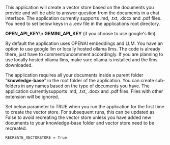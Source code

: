 This application will create a vector store based on the documents you provide and will be able to answer question from the documents in a chat interface. The application currently
supports .md, .txt, .docx and .pdf files. You need to set below keys in a .env file in the applications root directory. 

**OPEN_API_KEY**\n
**GEMINI_API_KEY** (if you choose to use google's llm)

By default the application uses OPENAI embeddings and LLM. You have an option to use google llm or locally hosted ollama llms. The code
is already there, just have to comment/uncomment accordingly. If you are planning to use locally hosted ollama llms, make sure ollama is installed and the llms downloaded.

The application requires all your documents inside a parent folder "**knowledge-base**" in the root folder of the application. You can create sub-folders in any names based on the type of 
documents you have. The application currentlysupports .md, .txt, .docx and .pdf files. Files with other extension will be ignored.

Set below parameter to TRUE when you run the application for the first time to create the vector store. For subsequent runs, this can be updated as False to avoid recreating the vector store
unless you have added new documents to your knowledge-base folder and vector store need to be recreated.

`RECREATE_VECTORSTORE = True`
